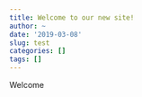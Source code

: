 ```yaml
---
title: Welcome to our new site!
author: ~
date: '2019-03-08'
slug: test
categories: []
tags: []
---
```


Welcome
